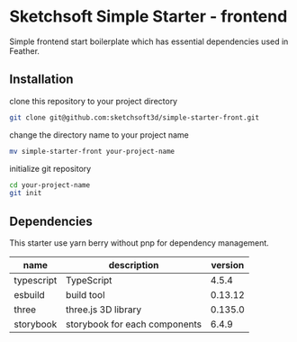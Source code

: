 # Sketchsoft Simple Starter - frontend

Simple frontend start boilerplate which has essential dependencies used in Feather.

## Installation
clone this repository to your project directory

```sh
git clone git@github.com:sketchsoft3d/simple-starter-front.git
```
change the directory name to your project name
```sh
mv simple-starter-front your-project-name
```
initialize git repository
```sh
cd your-project-name
git init
```

## Dependencies

This starter use yarn berry without pnp for dependency management.

name | description | version
-----|-------------|---------
typescript | TypeScript | 4.5.4
esbuild | build tool | 0.13.12
three | three.js 3D library | 0.135.0
storybook | storybook for each components | 6.4.9
